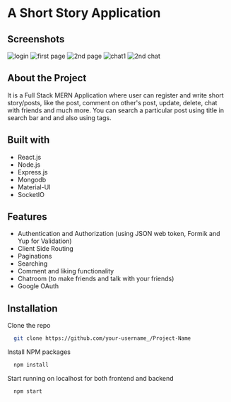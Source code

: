 # A Short Story Application


## Screenshots
![login](https://user-images.githubusercontent.com/61001158/212464751-22dc5e72-c24c-48e1-98c9-d33b4e1221b1.png)
![first page](https://user-images.githubusercontent.com/61001158/212464757-04688411-27a3-48a8-813a-0f31a67c5186.png)
![2nd page](https://user-images.githubusercontent.com/61001158/212464759-016fc6d6-0a3a-4ce2-a9c7-8848ea56cbb6.png)
![chat1](https://user-images.githubusercontent.com/61001158/212464762-0d6e5fcd-3171-43cf-bf8c-1b771a7b9b4c.png)
![2nd chat](https://user-images.githubusercontent.com/61001158/212464765-a235aa51-3137-4619-9531-e7f4c1b936da.png)



## About the Project

It is a Full Stack MERN Application where user can register and write short story/posts, like the post, comment
on other's post, update, delete, chat with friends and much more. You can search a particular
post using title in search bar and and also using tags.


## Built with

- React.js
- Node.js
- Express.js
- Mongodb
- Material-UI
- SocketIO

##  Features
- Authentication and Authorization (using JSON web token, Formik and Yup for Validation)
- Client Side Routing
- Paginations
- Searching
- Comment and liking functionality
- Chatroom (to make friends and talk with your friends)
- Google OAuth



## Installation

Clone the repo

```bash
  git clone https://github.com/your-username_/Project-Name
```

Install NPM packages

```bash
  npm install
```

Start running on localhost for both frontend and backend

```bash
  npm start
```
